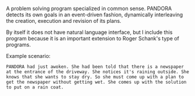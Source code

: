 A problem solving program specialized in common sense. PANDORA detects its own goals in an event-driven fashion, dynamically interleaving the creation, execution and revision of its plans.

By itself it does not have natural language interface, but I include this program because it is an important extension to Roger Schank's type of programs.  

Example scenario: 

    PANDORA had just awoken. She had been told that there is a newspaper at the entrance of the driveway. She notices it's raining outside. She knows that she wants to stay dry. So she must come up with a plan to get the newspaper without getting wet. She comes up with the solution to put on a rain coat.
 
 